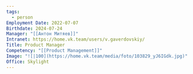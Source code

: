 ```yaml
---
tags:
  - person
Employment Date: 2022-07-07
Birthdate: 2024-07-24
Manager: "[[Антон Митяев]]"
Intranet: https://home.vk.team/users/v.gaverdovskiy/
Title: Product Manager
Competency: "[[Product Management]]"
Image: "![|100](https://home.vk.team/media/foto/103829_yJ6IGdk.jpg)"
Office: Skylight
---
```

